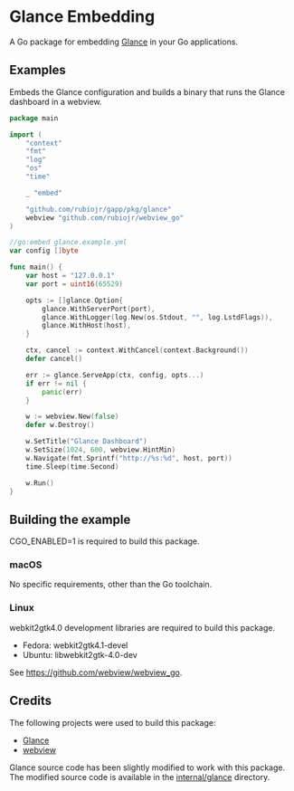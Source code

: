 # Glance Embedding

A Go package for embedding [Glance](https://github.com/glanceapp/glance) in your Go applications.

## Examples

Embeds the Glance configuration and builds a binary that runs the Glance dashboard in a webview.

```Go
package main

import (
	"context"
	"fmt"
	"log"
	"os"
	"time"

	_ "embed"

	"github.com/rubiojr/gapp/pkg/glance"
	webview "github.com/rubiojr/webview_go"
)

//go:embed glance.example.yml
var config []byte

func main() {
	var host = "127.0.0.1"
	var port = uint16(65529)

	opts := []glance.Option{
		glance.WithServerPort(port),
		glance.WithLogger(log.New(os.Stdout, "", log.LstdFlags)),
		glance.WithHost(host),
	}

	ctx, cancel := context.WithCancel(context.Background())
	defer cancel()

	err := glance.ServeApp(ctx, config, opts...)
	if err != nil {
		panic(err)
	}

	w := webview.New(false)
	defer w.Destroy()

	w.SetTitle("Glance Dashboard")
	w.SetSize(1024, 600, webview.HintMin)
	w.Navigate(fmt.Sprintf("http://%s:%d", host, port))
	time.Sleep(time.Second)

	w.Run()
}
```

## Building the example

CGO_ENABLED=1 is required to build this package.

### macOS

No specific requirements, other than the Go toolchain.

### Linux

webkit2gtk4.0 development libraries are required to build this package.

- Fedora: webkit2gtk4.1-devel
- Ubuntu: libwebkit2gtk-4.0-dev

See https://github.com/webview/webview_go.


## Credits

The following projects were used to build this package:

- [Glance](https://github.com/glanceapp/glance)
- [webview](https://github.com/webview/webview_go)

Glance source code has been slightly modified to work with this package. The modified source code is available in the [internal/glance](/internal/glance) directory.
